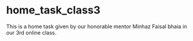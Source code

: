 # home_task_class3
This is a home task given by our honorable mentor Minhaz Faisal bhaia in our 3rd online class.
